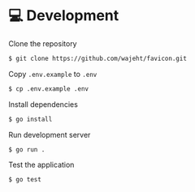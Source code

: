 
# 💻 Development

Clone the repository

```bash
$ git clone https://github.com/wajeht/favicon.git
```

Copy `.env.example` to `.env`

```bash
$ cp .env.example .env
```

Install dependencies

```bash
$ go install
```

Run development server

```bash
$ go run .
```

Test the application

```bash
$ go test
```
